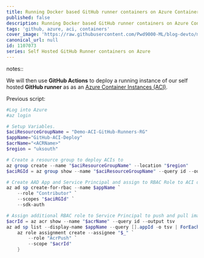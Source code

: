 ```yaml
---
title: Running Docker based GitHub runner containers on Azure Container Instances (ACI)
published: false
description: Running Docker based GitHub runner containers on Azure Container Instances (ACI)
tags: 'github, azure, aci, containers'
cover_image: 'https://raw.githubusercontent.com/Pwd9000-ML/blog-devto/main/posts/2022-GitHub-Docker-Runner-Azure-Part4/assets/main.png'
canonical_url: null
id: 1107073
series: Self Hosted GitHub Runner containers on Azure
---
```


notes::

We will then use **GitHub Actions** to deploy a running instance of our self hosted **GitHub runner** as as an [Azure Container Instances (ACI)](https://docs.microsoft.com/en-us/azure/container-instances/container-instances-overview).

Previous script:

```powershell
#Log into Azure
#az login

# Setup Variables.
$aciResourceGroupName = "Demo-ACI-GitHub-Runners-RG"
$appName="GitHub-ACI-Deploy"
$acrName="<ACRName>"
$region = "uksouth"

# Create a resource group to deploy ACIs to
az group create --name "$aciResourceGroupName" --location "$region"
$aciRGId = az group show --name "$aciResourceGroupName" --query id --output tsv

# Create AAD App and Service Principal and assign to RBAC Role to ACI deployment RG
az ad sp create-for-rbac --name $appName `
    --role "Contributor" `
    --scopes "$aciRGId" `
    --sdk-auth

# Assign additional RBAC role to Service Principal to push and pull images from ACR
$acrId = az acr show --name "$acrName" --query id --output tsv
az ad sp list --display-name $appName --query [].appId -o tsv | ForEach-Object {
    az role assignment create --assignee "$_" `
        --role "AcrPush" `
        --scope "$acrId"
    }

```
